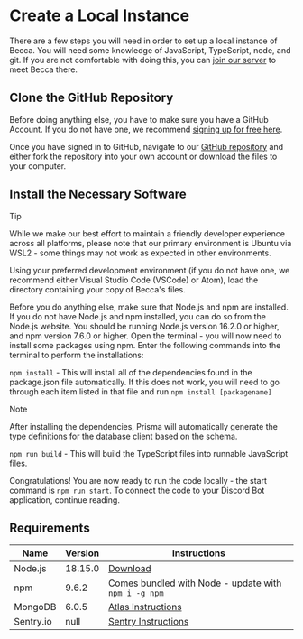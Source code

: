 # Create a Local Instance

There are a few steps you will need in order to set up a local instance of Becca. You will need some knowledge of JavaScript, TypeScript, node, and git. If you are not comfortable with doing this, you can [join our server](http://chat.nhcarrigan.com) to meet Becca there.

## Clone the GitHub Repository

Before doing anything else, you have to make sure you have a GitHub Account. If you do not have one, we recommend [signing up for free here](https://github.com/signup).

Once you have signed in to GitHub, navigate to our [GitHub repository](https://github.com/BeccaLyria/discord-bot) and either fork the repository into your own account or download the files to your computer.

## Install the Necessary Software

> [!TIP]
> While we make our best effort to maintain a friendly developer experience across all platforms, please note that our primary environment is Ubuntu via WSL2 - some things may not work as expected in other environments.

Using your preferred development environment (if you do not have one, we recommend either Visual Studio Code (VSCode) or Atom), load the directory containing your copy of Becca's files.

Before you do anything else, make sure that Node.js and npm are installed. If you do not have Node.js and npm installed, you can do so from the Node.js website. You should be running Node.js version 16.2.0 or higher, and npm version 7.6.0 or higher. Open the terminal - you will now need to install some packages using npm. Enter the following commands into the terminal to perform the installations:

`npm install` - This will install all of the dependencies found in the package.json file automatically. If this does not work, you will need to go through each item listed in that file and run `npm install [packagename]`

> [!NOTE]
> After installing the dependencies, Prisma will automatically generate the type definitions for the database client based on the schema.

`npm run build` - This will build the TypeScript files into runnable JavaScript files.

Congratulations! You are now ready to run the code locally - the start command is `npm run start`. To connect the code to your Discord Bot application, continue reading.

## Requirements

| Name      | Version | Instructions                                                                                                        |
| --------- | ------- | ------------------------------------------------------------------------------------------------------------------- |
| Node.js   | 18.15.0 | [Download](https://nodejs.org/en/download/)                                                                         |
| npm       | 9.6.2   | Comes bundled with Node - update with `npm i -g npm`                                                                |
| MongoDB   | 6.0.5   | [Atlas Instructions](https://www.freecodecamp.org/news/get-started-with-mongodb-atlas/)                             |
| Sentry.io | null    | [Sentry Instructions](https://www.freecodecamp.org/news/how-to-add-sentry-to-your-node-js-project-with-typescript/) |

